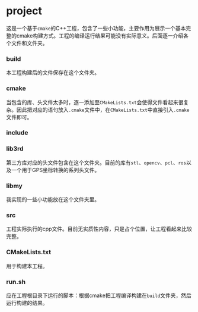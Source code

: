 # project

这是一个基于`cmake`的C++工程，包含了一些小功能，主要作用为展示一个基本完整的cmake构建方式。工程的编译运行结果可能没有实际意义。后面逐一介绍各个文件和文件夹。

### build
本工程构建后的文件保存在这个文件夹。

### cmake
当包含的库、头文件太多时，逐一添加至`CMakeLists.txt`会使得文件看起来很复杂。因此把对应的语句放入`.cmake`文件中，在`CMakeLists.txt`中直接引入`.cmake`文件即可。

### include

### lib3rd
第三方库对应的头文件包含在这个文件夹。目前的库有`stl`、`opencv`、`pcl`、`ros`以及一个用于GPS坐标转换的系列头文件。

### libmy
我实现的一些小功能放在这个文件夹里。

### src
工程实际执行的cpp文件。目前无实质性内容，只是占个位置，让工程看起来比较完整。

### CMakeLists.txt
用于构建本工程。

### run.sh
应在工程根目录下运行的脚本：根据cmake把工程编译构建在`build`文件夹，然后运行构建的结果。

